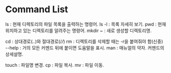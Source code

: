 # Command List

ls :  현재 디렉토리의 파일 목록을 출력하는 명령어.
ls -l : 목록 자세히 보기.
pwd : 현재 위치하고 있는 디렉토리를 알려주는 명령어.
mkdir ~ : 새로 생성할 디렉토리명.

cd : 상대경로(..)와 절대경로(/*/*)
rm : 디렉토리를 삭제할 때는 -r을 붙여줘야 함(신중)
--help : 거의 모든 커멘드 뒤에 붙이면 도움말을 표시.
man : 매뉴얼의 약자. 커멘드의 상세설명.

touch : 파일명 변경.
cp : 파일 복사.
mv : 파일 이동.